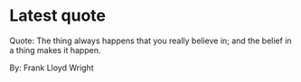 # Latest quote 

Quote: The thing always happens that you really believe in; and the belief in a thing makes it happen. 

By: Frank Lloyd Wright